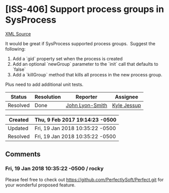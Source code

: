 # [ISS-406] Support process groups in SysProcess 

[XML Source](../xml/ISS-406.xml)
<p><p>It would be great if SysProcess supported process groups.  Suggest the following:</p>
<ol>
	<li>Add a `gid` property set when the process is created</li>
	<li>Add an optional `newGroup` parameter to the `init` call that defaults to `false`</li>
	<li>Add a `killGroup` method that kills all process in the new process group.</li>
</ol>


<p>Plus need to add additional unit tests.</p></p>





Status|Resolution|Reporter|Assignee
------|----------|--------|--------
Resolved|Done|[John Lyon-Smith](jlyonsmith)|[Kyle Jessup]($kjessup)





Created|Thu, 9 Feb 2017 19:14:23 -0500
-------|--------------
Updated|Fri, 19 Jan 2018 10:35:22 -0500
Resolved|Fri, 19 Jan 2018 10:35:22 -0500


## Comments




### Fri, 19 Jan 2018 10:35:22 -0500 / rocky 

<p><p>Please feel free to check out <a href="https://github.com/PerfectlySoft/Perfect.git" class="external-link" rel="nofollow">https://github.com/PerfectlySoft/Perfect.git</a> for your wonderful proposed feature.</p></p>



